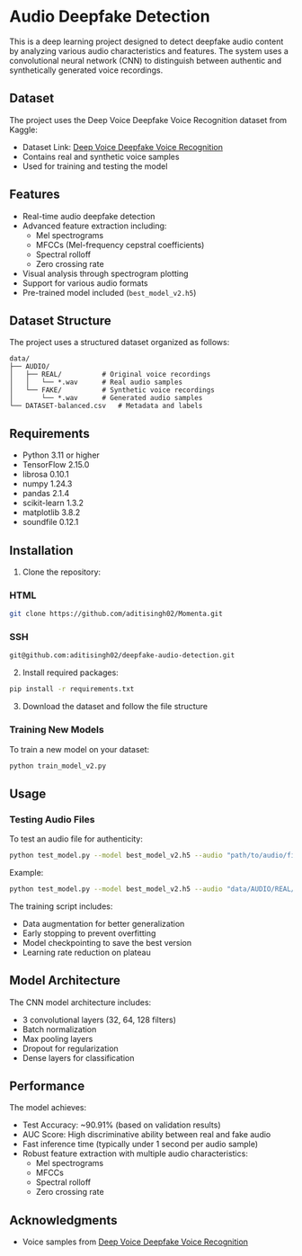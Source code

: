 # Audio Deepfake Detection

This is a deep learning project designed to detect deepfake audio content by analyzing various audio characteristics and features. The system uses a convolutional neural network (CNN) to distinguish between authentic and synthetically generated voice recordings.

## Dataset

The project uses the Deep Voice Deepfake Voice Recognition dataset from Kaggle:

- Dataset Link: [Deep Voice Deepfake Voice Recognition](https://www.kaggle.com/datasets/birdy654/deep-voice-deepfake-voice-recognition/data)
- Contains real and synthetic voice samples
- Used for training and testing the model

## Features

- Real-time audio deepfake detection
- Advanced feature extraction including:
  - Mel spectrograms
  - MFCCs (Mel-frequency cepstral coefficients)
  - Spectral rolloff
  - Zero crossing rate
- Visual analysis through spectrogram plotting
- Support for various audio formats
- Pre-trained model included (`best_model_v2.h5`)

## Dataset Structure

The project uses a structured dataset organized as follows:

```
data/
├── AUDIO/
│   ├── REAL/          # Original voice recordings
│   │   └── *.wav      # Real audio samples
│   └── FAKE/          # Synthetic voice recordings
│       └── *.wav      # Generated audio samples
└── DATASET-balanced.csv   # Metadata and labels
```

## Requirements

- Python 3.11 or higher
- TensorFlow 2.15.0
- librosa 0.10.1
- numpy 1.24.3
- pandas 2.1.4
- scikit-learn 1.3.2
- matplotlib 3.8.2
- soundfile 0.12.1

## Installation

1. Clone the repository:


### HTML
```bash
git clone https://github.com/aditisingh02/Momenta.git
```
### SSH
```bash
git@github.com:aditisingh02/deepfake-audio-detection.git
```

2. Install required packages:

```bash
pip install -r requirements.txt
```

3. Download the dataset and follow the file structure

### Training New Models

To train a new model on your dataset:

```bash
python train_model_v2.py
```

## Usage

### Testing Audio Files

To test an audio file for authenticity:

```bash
python test_model.py --model best_model_v2.h5 --audio "path/to/audio/file.wav"
```

Example:

```bash
python test_model.py --model best_model_v2.h5 --audio "data/AUDIO/REAL/biden-original.wav"
```

The training script includes:

- Data augmentation for better generalization
- Early stopping to prevent overfitting
- Model checkpointing to save the best version
- Learning rate reduction on plateau

## Model Architecture

The CNN model architecture includes:

- 3 convolutional layers (32, 64, 128 filters)
- Batch normalization
- Max pooling layers
- Dropout for regularization
- Dense layers for classification

## Performance

The model achieves:

- Test Accuracy: ~90.91% (based on validation results)
- AUC Score: High discriminative ability between real and fake audio
- Fast inference time (typically under 1 second per audio sample)
- Robust feature extraction with multiple audio characteristics:
  - Mel spectrograms
  - MFCCs
  - Spectral rolloff
  - Zero crossing rate

## Acknowledgments

- Voice samples from [Deep Voice Deepfake Voice Recognition](https://www.kaggle.com/datasets/birdy654/deep-voice-deepfake-voice-recognition/data)
